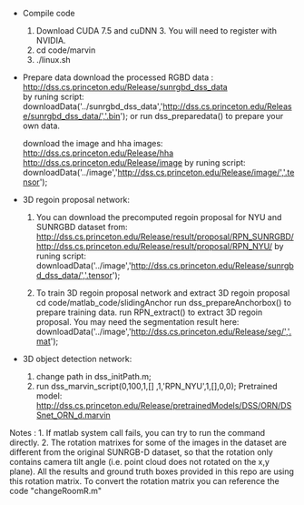* Compile code
    1. Download CUDA 7.5 and cuDNN 3. You will need to register with NVIDIA.
    2. cd code/marvin
    3. ./linux.sh

* Prepare data 
    download the processed RGBD data :
         http://dss.cs.princeton.edu/Release/sunrgbd_dss_data   
         by runing script:
         downloadData('../sunrgbd_dss_data','http://dss.cs.princeton.edu/Release/sunrgbd_dss_data/','.bin');
    or run dss_preparedata() to prepare your own data.

    download the image and hha images:
        http://dss.cs.princeton.edu/Release/hha
        http://dss.cs.princeton.edu/Release/image
        by runing script:
        downloadData('../image','http://dss.cs.princeton.edu/Release/image/','.tensor');
    
* 3D regoin proposal network:
    1. You can download the precomputed regoin proposal for NYU and SUNRGBD dataset from:
       http://dss.cs.princeton.edu/Release/result/proposal/RPN_SUNRGBD/
       http://dss.cs.princeton.edu/Release/result/proposal/RPN_NYU/
       by runing script:
       downloadData('../image','http://dss.cs.princeton.edu/Release/sunrgbd_dss_data/','.tensor');

    2. To train 3D regoin proposal network and extract 3D regoin proposal
       cd code/matlab_code/slidingAnchor
       run dss_prepareAnchorbox() to prepare training data.
       run RPN_extract() to extract 3D regoin proposal.
       You may need the segmentation result here:
       downloadData('../image','http://dss.cs.princeton.edu/Release/seg/','.mat');

* 3D object detection network: 
    1. change path in dss_initPath.m;
    2. run dss_marvin_script(0,100,1,[]  ,1,'RPN_NYU',1,[],0,0);
    Pretrained model:     
    http://dss.cs.princeton.edu/Release/pretrainedModels/DSS/ORN/DSSnet_ORN_d.marvin

Notes :
    1. If matlab system call fails, you can try to run the command directly.
    2. The rotation matrixes for some of the images in the dataset are different from the original SUNRGB-D dataset,  so that the rotation only contains camera tilt angle (i.e. point cloud does not rotated on the x,y plane). 
    All the results and ground truth boxes provided in this repo are using this rotation matrix. 
    To convert the rotation matrix you can reference the code "changeRoomR.m"
   